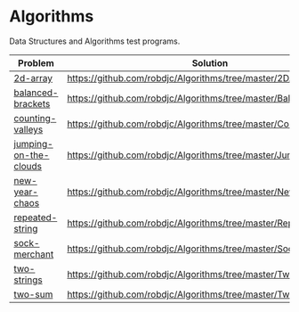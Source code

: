 # Algorithms
Data Structures and Algorithms test programs.

| Problem | Solution
| --- | ---
| [2d-array](https://www.hackerrank.com/challenges/2d-array/problem) | https://github.com/robdjc/Algorithms/tree/master/2DArray
| [balanced-brackets](https://www.hackerrank.com/challenges/balanced-brackets) | https://github.com/robdjc/Algorithms/tree/master/BalancedBrackets
| [counting-valleys](https://www.hackerrank.com/challenges/counting-valleys/problem) | https://github.com/robdjc/Algorithms/tree/master/CountingValleys
| [jumping-on-the-clouds](https://www.hackerrank.com/challenges/jumping-on-the-clouds/problem) | https://github.com/robdjc/Algorithms/tree/master/JumpingClouds
| [new-year-chaos](https://www.hackerrank.com/challenges/new-year-chaos) | https://github.com/robdjc/Algorithms/tree/master/NewYearChaos
|  [repeated-string](https://www.hackerrank.com/challenges/repeated-string/problem) | https://github.com/robdjc/Algorithms/tree/master/RepeatedString
| [sock-merchant](https://www.hackerrank.com/challenges/sock-merchant/problem) | https://github.com/robdjc/Algorithms/tree/master/SockMerchant
| [two-strings](https://www.hackerrank.com/challenges/two-strings) | https://github.com/robdjc/Algorithms/tree/master/TwoStrings
| [two-sum](https://leetcode.com/problems/two-sum) | https://github.com/robdjc/Algorithms/tree/master/TwoSum
